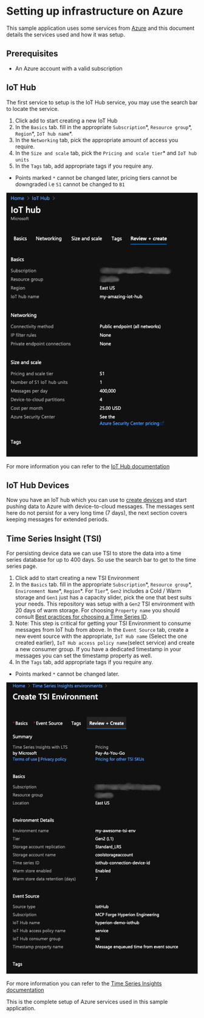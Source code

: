 # Setting up infrastructure on Azure

This sample application uses some services from [Azure](https://azure.microsoft.com/en-us/) and this document details the services used and how it was setup.

## Prerequisites

-   An Azure account with a valid subscription

## IoT Hub

The first service to setup is the IoT Hub service, you may use the search bar to locate the service.

1. Click add to start creating a new IoT Hub
2. In the `Basics` tab. fill in the appropriate `Subscription`\*, `Resource group`\*, `Region`\*, `IoT hub name`\*.
3. In the `Networking` tab, pick the appropriate amount of access you require.
4. In the `Size and scale` tab, pick the `Pricing and scale tier`\* and `IoT hub units`
5. In the `Tags` tab, add appropriate tags if you require any.

-   Points marked `*` cannot be changed later, pricing tiers cannot be downgraded i.e `S1` cannot be changed to `B1`

![](docs/iot-hub.png)

For more information you can refer to the [IoT Hub documentation](https://docs.microsoft.com/en-us/azure/iot-hub/)

## IoT Hub Devices

Now you have an IoT hub which you can use to [create devices](https://docs.microsoft.com/en-us/azure/iot-hub/quickstart-send-telemetry-python#register-a-device) and start pushing data to Azure with device-to-cloud messages.
The messages sent here do not persist for a very long time (7 days), the next section covers keeping messages for extended periods.

## Time Series Insight (TSI)

For persisting device data we can use TSI to store the data into a time series database for up to 400 days. So use the search bar to get to the time series page.

1. Click add to start creating a new TSI Environment
2. In the `Basics` tab. fill in the appropriate `Subscription`\*, `Resource group`\*, `Environment Name`\*, `Region`\*. For `Tier`\*, `Gen2` includes a Cold / Warm storage and `Gen1` just has a capacity slider, pick the one that best suits your needs. This repository was setup with a `Gen2` TSI environment with 20 days of warm storage.
   For choosing `Property name` you should consult [Best practices for choosing a Time Series ID](https://docs.microsoft.com/en-us/azure/time-series-insights/how-to-select-tsid).
3. Note: This step is critical for getting your TSI Environment to consume messages from IoT hub from above. In the `Event Source` tab, create a new event source with the appropriate, `IoT Hub name` (Select the one created earlier), `IoT Hub access policy name`(select service) and create a new consumer group. If you have a dedicated timestamp in your messages you can set the timestamp property as well.
4. In the `Tags` tab, add appropriate tags if you require any.

-   Points marked `*` cannot be changed later.

![](docs/tsi-env.png)

For more information you can refer to the [Time Series Insights documentation](https://docs.microsoft.com/en-us/azure/time-series-insights/)

This is the complete setup of Azure services used in this sample application.
